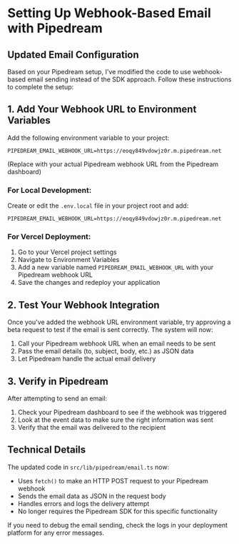 # Setting Up Webhook-Based Email with Pipedream

## Updated Email Configuration

Based on your Pipedream setup, I've modified the code to use webhook-based email sending instead of the SDK approach. Follow these instructions to complete the setup:

## 1. Add Your Webhook URL to Environment Variables

Add the following environment variable to your project:

```
PIPEDREAM_EMAIL_WEBHOOK_URL=https://eoqy849vdowjz0r.m.pipedream.net
```

(Replace with your actual Pipedream webhook URL from the Pipedream dashboard)

### For Local Development:

Create or edit the `.env.local` file in your project root and add:

```
PIPEDREAM_EMAIL_WEBHOOK_URL=https://eoqy849vdowjz0r.m.pipedream.net
```

### For Vercel Deployment:

1. Go to your Vercel project settings
2. Navigate to Environment Variables
3. Add a new variable named `PIPEDREAM_EMAIL_WEBHOOK_URL` with your Pipedream webhook URL
4. Save the changes and redeploy your application

## 2. Test Your Webhook Integration

Once you've added the webhook URL environment variable, try approving a beta request to test if the email is sent correctly. The system will now:

1. Call your Pipedream webhook URL when an email needs to be sent
2. Pass the email details (to, subject, body, etc.) as JSON data
3. Let Pipedream handle the actual email delivery

## 3. Verify in Pipedream

After attempting to send an email:

1. Check your Pipedream dashboard to see if the webhook was triggered
2. Look at the event data to make sure the right information was sent
3. Verify that the email was delivered to the recipient

## Technical Details

The updated code in `src/lib/pipedream/email.ts` now:

- Uses `fetch()` to make an HTTP POST request to your Pipedream webhook
- Sends the email data as JSON in the request body
- Handles errors and logs the delivery attempt
- No longer requires the Pipedream SDK for this specific functionality

If you need to debug the email sending, check the logs in your deployment platform for any error messages. 